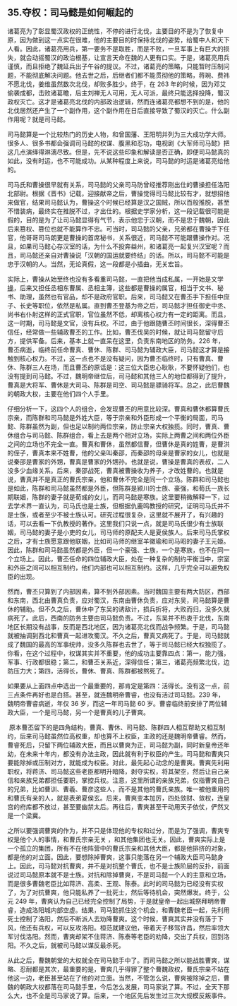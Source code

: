 ## 35.夺权：司马懿是如何崛起的
诸葛亮为了彰显蜀汉政权的正统性，不停的进行北伐，主要目的不是为了恢复中原，因为做到这一点实在很难，他的主要目的时保持北伐的姿势，给蜀中人和天下人看。因此，诸葛亮用兵，第一要务不是取胜，而是不败，一旦军事上有巨大的损失，就会动摇蜀汉的政治根基，让宣言天命在魏的人更有口实。于是，诸葛亮用兵谨慎，而且拒绝了魏延兵出子午谷的提议。不过，诸葛亮的策略，只能暂时压制问题，不能彻底解决问题。他去世之后，后继者们都不能贯彻他的策略，蒋琬、费祎不愿北伐，姜维虽然数次北伐，却败多胜少。终于，在 263 年的时候，因为邓艾偷袭成都，击败诸葛瞻，后主刘禅无人可用，无人可派，最终只能选择投降，蜀汉政权灭亡。这才是诸葛亮北伐的内部政治逻辑，然而连诸葛亮都想不到的是，他的北伐居然还产生了一个副作用，这个副作用在日后直接导致了蜀汉的灭亡。什么副作用呢？就是司马懿。


司马懿算是一个比较热门的历史人物，和曾国藩、王阳明并列为三大成功学大师。很多人、很多书都会强调司马懿的权谋、腹黑和忍功，电视剧《大军师司马懿》把这几点演绎得淋漓尽致。但是，先不说这些印象和解读是否正确，即便司马懿真的如此，没有时运，也不可能成功。从某种程度上来说，司马懿的时运是诸葛亮给他的。


司马氏和曹操很早就有关系，司马懿的父亲司马防曾经推荐刚出仕的曹操担任洛阳北部尉。根据《晋书》记载，迎接献帝之后，曹操觉得司马懿比较有才，就想招他来做官，结果司马懿认为，曹操这个时候已经算是汉之国贼，所以百般推脱，甚至不惜装病，最终实在推脱不过，才出仕的。根据史学家分析，这一段记载很可能是假的，目的是为了让司马懿显得有气节，表示他忠于汉朝，而不是忠于魏朝，因此后来篡权、篡位也就不能算作不忠。可当时，司马懿的父亲，兄弟都在曹操手下任官，他哥哥司马朗更是曹操的首席秘书，关系很近，司马懿不可能跟曹操作对。况且，如果司马懿心存汉室的话，为什么不投奔益州，和诸葛亮一起复兴汉室呢？而且，司马懿还亲自对曹操说「汉朝的国运就要终结」的话。所以，司马懿不可能是忠于汉朝的人。当然，无论真假，这一段都是小插曲，无关宏旨。


实际上，曹操从始至终也没有多看重司马懿，一直把他当成私属，一开始是文学[掾](https://baike.baidu.com/item/%E6%96%87%E5%AD%A6%E6%8E%BE)，后来又担任丞相东曹属、丞相主簿，这些都是曹操的属官，相当于文书、秘书、助理，虽然也有官品，却不是政府官职。后来，司马懿又在曹丕手下担任中庶子、长史等职位，依然是私属。直到曹丕登基为帝之后，司马懿才担任御史中丞、尚书右仆射这样的正式官职，官位虽然不低，却离核心权力有一定的距离。而且，这一时期，司马懿是文官，没有兵权。不过，由于他跟随曹丕时间很长，深得曹丕信任，经常做一些辅政曹丕的工作。比如，曹丕伐吴的时候，就让司马懿留守后方，提供军备。后来，基本上就一直呆在这里，负责东南地区的防务。226 年，曹丕病逝，临终前任命曹真、曹休、陈群、司马懿为辅政大臣，司马懿这才算是接触到核心权力。不过，这一点也不是没有疑问，因为曹丕临终时，只有曹真、曹休、陈群三人在场，而且曹丕的原话是：这三位大臣忠心耿耿，不要怀疑他们，也没有提到司马懿。不过，魏明帝继位后，司马懿和其他三人的地位都得到了提升，曹真是大将军、曹休是大司马、陈群是司空、司马懿是骠骑将军。总之，此后曹魏的朝政大权，主要在他们四个人手里。


仔细分析一下，这四个人的组合，会发现曹丕的用意比较深。曹真和曹休都算曹氏宗亲，而陈群和司马懿是外姓大臣，等于宗亲和外臣形成一个平衡的局面，司马懿、陈群虽然为副，但也足以制约两位宗亲，防止宗亲大权独揽。同时，曹真、曹休组合与司马懿、陈群组合，看上去是两个相对立场，实际上两曹之间和两位外臣之间的立场也不完全一直。曹真和曹休，虽然都信曹，但曹休是真的姓曹，是曹洪的侄子，曹真本来不姓曹，他的父亲叫秦邵，而秦邵的母亲是曹家的女儿，也就是说秦邵是曹家的外甥，曹真是曹家的外甥孙。也就是说，曹操是曹真的表叔，二人没多少血缘关系。后来，秦邵战死，曹真被曹操收为养子，才改姓曹的。也就是说，曹真并不是真正的曹氏宗亲，他和曹休不完全是同一个立场。陈群和司马懿也是如此，陈群和司马懿虽然都是外臣，但陈群是颍川的士族、豪强，和荀氏一族长期联姻，陈群的妻子就是荀彧的女儿，而司马懿是寒族。这里要稍微解释一下，过去学术界一直认为，司马氏也是士族，但根据仇鹿鸣教授的研究，证明司马氏并不是士族，或者至少不被士族认可。研究过程很复杂，这里就不展开了，有兴趣的话，可以去看一下仇教授的著作。这里我们只说一点，就是司马氏很少有士族联姻，司马懿的妻子是小吏的女儿，司马师的原配夫人是夏侯族人。后来司马氏掌权之后，才有士族愿意跟他联姻，比如司马师的继室羊徽瑜和司马昭的妻子王元姬。因此，陈群和司马懿虽然都是外臣，但一个豪强、士族，一个是寒族，也不在同一个立场上。因此，曹丕任命的四位辅政大臣，处在一种复杂的制约平衡当中，宗室和外臣之间可以相互制约，他们内部也可以相互制约。这样，几乎完全可以避免权臣的出现。


然而，曹丕只算到了内部因素，算不到外部因素。当时魏国主要有两大防区，西部和东南，西北由曹真负责，应对蜀汉，东南由曹休负责，应对东吴，司马懿算是曹休的辅助。但不久之后，曹休中了东吴的诱敌计，损兵折将，大败而归，没多久就病死了。此后，西南的防务主要由司马懿负责。不过，东吴并不热衷于北伐，东南地区长期没有战事，反而是西北地区，因为诸葛亮北伐而战争频繁。于是，司马懿就被抽调到西北和曹真一起进攻蜀汉。不久之后，曹真又病死了。于是，司马懿就成了魏国的最高的军事统帅，没多久陈群也去世了，等于司马懿已经大权独揽了。你看，在这个过程中，权谋其实并不重要，他的成功主要靠四点：第一，能力强，军事、行政都很稳；第二，和曹丕关系近，深得信任；第三，诸葛亮频繁北伐，边防压力大；第四，活得长，曹休、曹真、陈群都被熬死了。


如果要从上面四点中选出一个最重要的，那肯定是第四：活得长。没有这一点，前三点条件再好也是白搭。甚至，就连魏明帝曹睿，也没有活过司马懿。239 年，魏明帝曹睿病逝，年仅 36 岁，而这一年司马懿 60 岁。曹睿临终前安排了两位辅政大臣，一个是司马懿，另一个是曹真的儿子曹爽。


 原本曹丕留下的是四角结构，曹真、曹休、司马懿、陈群四人相互帮助又相互制约，后来司马懿虽然位高权重，却也算不上权臣，主政的还是魏明帝曹睿。然而，曹睿死后，只留下两位辅政大臣，而且以曹爽为正，司马懿为副，同时新皇帝还年幼，在未来十年内，都没有办法主政，因此就有利于权臣的产生。司马懿和曹爽只要能除掉或压制对方，就能成为权臣。对此，最先起心动念的是曹爽。曹爽先利用职权，将蒋济、司马懿这些老臣都明升暗降，剥夺实权，将其架空，然后让自己亲信和亲族兄弟都担任要职，掌控兵权。注意，这里所谓的亲族兄弟，仅指曹爽自己的兄弟，比如曹训、曹羲、曹彦这些人，而不是其他的曹氏亲族。唯一被他重用的和曹氏有亲的人，就是表弟夏侯玄。后来，曹爽变本加厉，四处敛财、敛权，连皇宫的府库都不放过，甚至要幽禁太后。再往后，曹爽甚至干动用天子依仗，俨然又是一个梁冀。


之所以要强调曹爽的作为，并不只是体现他的专权和过分，而是为了强调，曹爽专权是他个人的事情，和曹氏宗亲无关 ，和其他集团也无关。因此，曹爽实际上是一个孤立的集团，所有不在他阵营中的曹氏宗亲和其他大臣，都是他排挤的对象，都是他的对立面。因此，要想除掉曹爽，这事只能落在另一个辅政大臣司马懿身上。因此，司马懿对抗曹爽，并不是对抗整个曹氏，也不是士族阶层的反扑，前面说过司马懿原本就不是士族。对抗和除掉曹爽，不是司马懿一个人的主意和立场，而是很多曹魏老臣比如蒋济、高柔、王观、陈泰。此时的司马懿为已经没有实权了，为了对抗曹爽，他只能私养了一批死士，然后等待机会，突然爆发。终于，公元 249 年，曹爽认为自己已经完全控制了局势，于是就皇帝一起出城祭拜明帝曹睿，造成洛阳城内部空虚。结果，司马懿抓住这个机会，和曹魏老臣一起，先利用死士控制了洛阳，然后不断派人去劝降曹爽。这个时候，曹爽其实并没有落于下风，他还有兵权，可以反攻洛阳。桓范就建议他，带着天子移驾许昌，然后率领大军讨伐洛阳。然而，曹爽却架不住蒋济、陈泰等老臣的劝降，交出了兵权，回到洛阳。不久之后，就被司马懿以谋反最杀死。


从此之后，曹魏朝堂的大权就全在司马懿手中了。而司马懿之所以能战胜曹爽，谋略、忍耐都是其次，最重要的是，曹爽几乎得罪了整个曹魏政权，曹氏宗亲不站在他这一边，老臣甚至站在了他的对立面。当然，不管怎么说，曹爽被除掉之后，曹魏的朝政大权都落在司马懿手里，今后怎么发展，司马家说了算。不过，全天下那么大，也不全是司马家说了算。后来，一个地区先后发生过三次大规模反叛事件。

